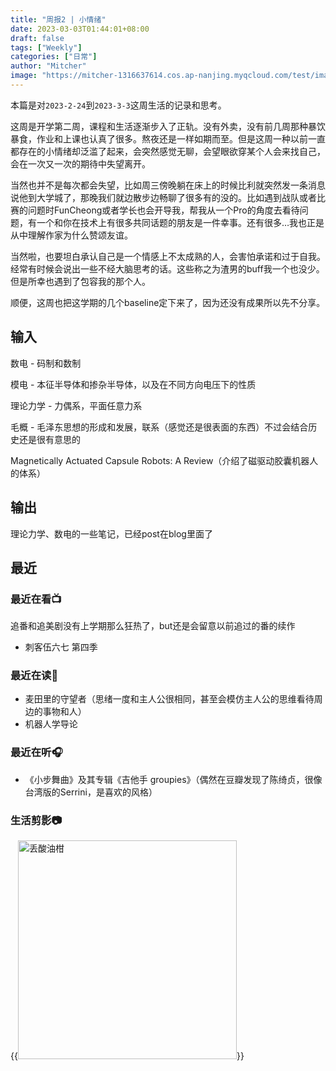 ```yaml
---
title: "周报2 | 小情绪"
date: 2023-03-03T01:44:01+08:00
draft: false
tags: ["Weekly"]
categories: ["日常"]
author: "Mitcher"
image: "https://mitcher-1316637614.cos.ap-nanjing.myqcloud.com/test/image-20230311233627867.png"
---
```


本篇是对`2023-2-24`到`2023-3-3`这周生活的记录和思考。

这周是开学第二周，课程和生活逐渐步入了正轨。没有外卖，没有前几周那种暴饮暴食，作业和上课也认真了很多。熬夜还是一样如期而至。但是这周一种以前一直都存在的小情绪却泛滥了起来，会突然感觉无聊，会望眼欲穿某个人会来找自己，会在一次又一次的期待中失望离开。

当然也并不是每次都会失望，比如周三傍晚躺在床上的时候比利就突然发一条消息说他到大学城了，那晚我们就边散步边畅聊了很多有的没的。比如遇到战队或者比赛的问题时FunCheong或者学长也会开导我，帮我从一个Pro的角度去看待问题，有一个和你在技术上有很多共同话题的朋友是一件幸事。还有很多…我也正是从中理解作家为什么赞颂友谊。

当然啦，也要坦白承认自己是一个情感上不太成熟的人，会害怕承诺和过于自我。经常有时候会说出一些不经大脑思考的话。这些称之为渣男的buff我一个也没少。但是所幸也遇到了包容我的那个人。

顺便，这周也把这学期的几个baseline定下来了，因为还没有成果所以先不分享。

## 输入

数电 - 码制和数制

模电 - 本征半导体和掺杂半导体，以及在不同方向电压下的性质

理论力学 - 力偶系，平面任意力系

毛概 - 毛泽东思想的形成和发展，联系（感觉还是很表面的东西）不过会结合历史还是很有意思的

Magnetically Actuated Capsule Robots: A Review（介绍了磁驱动胶囊机器人的体系）

## 输出

理论力学、数电的一些笔记，已经post在blog里面了

## 最近

### 最近在看📺

追番和追美剧没有上学期那么狂热了，but还是会留意以前追过的番的续作

- 刺客伍六七 第四季

### 最近在读📕

- 麦田里的守望者（思绪一度和主人公很相同，甚至会模仿主人公的思维看待周边的事物和人）
- 机器人学导论

### 最近在听🎧

- 《小步舞曲》及其专辑《吉他手 groupies》（偶然在豆瓣发现了陈绮贞，很像台湾版的Serrini，是喜欢的风格）

### 生活剪影📷

{{<img src="https://mitcher-1316637614.cos.ap-nanjing.myqcloud.com/test/0386c233b79fad3824bbc3cdf2070c9.jpg" alt="丢酸油柑" align="aligncenter" width="350" caption="> 和比利那晚喝的丢酸油柑，油柑曾是小时候很喜欢的水果">}}
